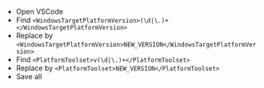 - Open VSCode
- Find `<WindowsTargetPlatformVersion>(\d|\.)+</WindowsTargetPlatformVersion>`
- Replace by `<WindowsTargetPlatformVersion>NEW_VERSION</WindowsTargetPlatformVersion>`
- Find `<PlatformToolset>v(\d|\.)+</PlatformToolset>`
- Replace by `<PlatformToolset>NEW_VERSION</PlatformToolset>`
- Save all
